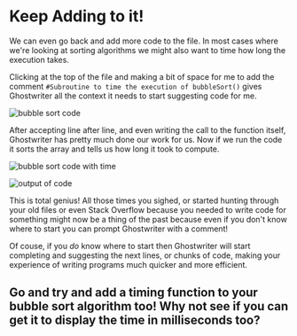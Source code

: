 # Keep Adding to it!

We can even go back and add more code to the file. In most cases where we're looking at sorting algorithms we might also want to time how long the execution takes.

Clicking at the top of the file and making a bit of space for me to add the comment `#Subroutine to time the execution of bubbleSort()` gives Ghostwriter all the context it needs to start suggesting code for me.

![bubble sort code](CleanShot%202022-12-07%20at%2020.53.13@2x.png)

After accepting line after line, and even writing the call to the function itself, Ghostwriter has pretty much done our work for us. Now if we run the code it sorts the array and tells us how long it took to compute.

![bubble sort code with time](CleanShot%202022-12-07%20at%2020.53.25@2x.png)

![output of code](CleanShot%202022-12-07%20at%2020.53.30@2x.png)

This is total genius! All those times you sighed, or started hunting through your old files or even Stack Overflow because you needed to write code for something might now be a thing of the past because even if you don't know where to start you can prompt Ghostwriter with a comment!

Of couse, if you _do_ know where to start then Ghostwriter will start completing and suggesting the next lines, or chunks of code, making your experience of writing programs much quicker and more efficient.

## Go and try and add a timing function to your bubble sort algorithm too! Why not see if you can get it to display the time in milliseconds too?